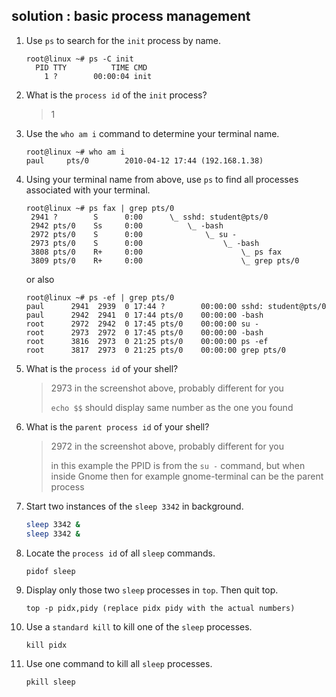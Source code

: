 ## solution : basic process management

1. Use `ps` to search for the `init` process by name.

    ```console
    root@linux ~# ps -C init
      PID TTY          TIME CMD
        1 ?        00:00:04 init
    ```

2. What is the `process id` of the `init` process?

    > 1

3. Use the `who am i` command to determine your terminal name.

    ```console
    root@linux ~# who am i
    paul     pts/0        2010-04-12 17:44 (192.168.1.38)
    ```    

4. Using your terminal name from above, use `ps` to find all processes associated with your terminal.

    ```console
    root@linux ~# ps fax | grep pts/0
     2941 ?        S      0:00      \_ sshd: student@pts/0 
     2942 pts/0    Ss     0:00          \_ -bash
     2972 pts/0    S      0:00              \_ su -
     2973 pts/0    S      0:00                  \_ -bash
     3808 pts/0    R+     0:00                      \_ ps fax
     3809 pts/0    R+     0:00                      \_ grep pts/0
    ``` 

    or also

    ```console
    root@linux ~# ps -ef | grep pts/0
    paul      2941  2939  0 17:44 ?        00:00:00 sshd: student@pts/0 
    paul      2942  2941  0 17:44 pts/0    00:00:00 -bash
    root      2972  2942  0 17:45 pts/0    00:00:00 su -
    root      2973  2972  0 17:45 pts/0    00:00:00 -bash
    root      3816  2973  0 21:25 pts/0    00:00:00 ps -ef
    root      3817  2973  0 21:25 pts/0    00:00:00 grep pts/0
    ```

5. What is the `process id` of your shell?

    > 2973 in the screenshot above, probably different for you
    >
    > `echo $$` should display same number as the one you found

6. What is the `parent process id` of your shell?

    > 2972 in the screenshot above, probably different for you
    >
    > in this example the PPID is from the `su -` command, but when inside Gnome then for example gnome-terminal can be the parent process

7. Start two instances of the `sleep 3342` in background.

    ```bash
    sleep 3342 &
    sleep 3342 &
    ```

8. Locate the `process id` of all `sleep` commands.

    ```
    pidof sleep
    ```

9. Display only those two `sleep` processes in `top`. Then quit top.

    ```
    top -p pidx,pidy (replace pidx pidy with the actual numbers)
    ```

10. Use a `standard kill` to kill one of the `sleep` processes.

    ```
    kill pidx
    ```

11. Use one command to kill all `sleep` processes.

    ```
    pkill sleep
    ```


